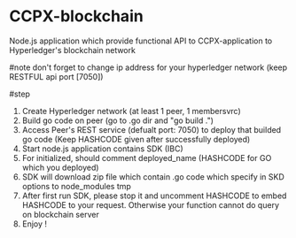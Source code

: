 # CCPX-blockchain
Node.js application which provide functional API to CCPX-application to Hyperledger's blockchain network

#note
don't forget to change ip address for your hyperledger network (keep RESTFUL api port [7050])

#step
1. Create Hyperledger network (at least 1 peer, 1 membersvrc)
2. Build go code on peer (go to .go dir and "go build .")
3. Access Peer's REST service (defualt port: 7050) to deploy that builded go code (Keep HASHCODE given after successfully deployed)
4. Start node.js application contains SDK (IBC)
5. For initialized, should comment deployed_name (HASHCODE for GO which you deployed)
6. SDK will download zip file which contain .go code which specify in SKD options to node_modules tmp
7. After first run SDK, please stop it and uncomment HASHCODE to embed HASHCODE to your request. Otherwise your function cannot do query on blockchain server
8. Enjoy !
